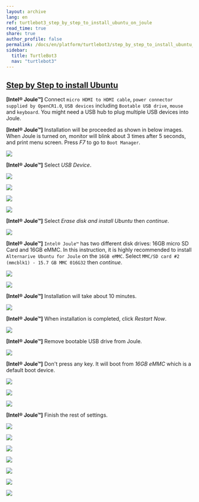 ```yaml
---
layout: archive
lang: en
ref: turtlebot3_step_by_step_to_install_ubuntu_on_joule
read_time: true
share: true
author_profile: false
permalink: /docs/en/platform/turtlebot3/step_by_step_to_install_ubuntu_on_joule/
sidebar:
  title: TurtleBot3
  nav: "turtlebot3"
---
```


<div style="counter-reset: h1 6"></div>
<div style="counter-reset: h2 2"></div>

## [Step by Step to install Ubuntu](#step-by-step-to-install-ubuntu)

**[Intel® Joule™]** Connect `micro HDMI to HDMI cable`, `power connector supplied by OpenCR1.0`, `USB devices` including `Bootable USB drive`, `mouse` and `keyboard`. You might need a USB hub to plug multiple USB devices into Joule.

**[Intel® Joule™]** Installation will be proceeded as shown in below images. When Joule is turned on, monitor will blink about 3 times after 5 seconds, and print menu screen. Press _F7_ to go to `Boot Manager`.

![](/assets/images/platform/turtlebot3/preparation/j1.jpg)

**[Intel® Joule™]** Select _USB Device_.

![](/assets/images/platform/turtlebot3/preparation/j2.jpg)

![](/assets/images/platform/turtlebot3/preparation/j3.jpg)

![](/assets/images/platform/turtlebot3/preparation/j4.jpg)

![](/assets/images/platform/turtlebot3/preparation/j5.jpg)

**[Intel® Joule™]** Select _Erase disk and install Ubuntu_ then _continue_.

![](/assets/images/platform/turtlebot3/preparation/j6.jpg)

**[Intel® Joule™]** `Intel® Joule™` has two different disk drives: 16GB micro SD Card and 16GB eMMC. In this instruction, it is highly recommended to install `Alternarive Ubuntu for Joule` on the `16GB eMMC`. Select `MMC/SD card #2 (mmcblk1) - 15.7 GB MMC 016G32` then _continue_.

![](/assets/images/platform/turtlebot3/preparation/j7.jpg)

![](/assets/images/platform/turtlebot3/preparation/j8.jpg)

**[Intel® Joule™]** Installation will take about 10 minutes.

![](/assets/images/platform/turtlebot3/preparation/j9.jpg)

**[Intel® Joule™]** When installation is completed, click _Restart Now_.

![](/assets/images/platform/turtlebot3/preparation/j10.jpg)

**[Intel® Joule™]** Remove bootable USB drive from Joule.

![](/assets/images/platform/turtlebot3/preparation/j11.jpg)

**[Intel® Joule™]** Don't press any key. It will boot from _16GB eMMC_ which is a default boot device.

![](/assets/images/platform/turtlebot3/preparation/j12.jpg)

![](/assets/images/platform/turtlebot3/preparation/j13.jpg)

![](/assets/images/platform/turtlebot3/preparation/j14.jpg)

**[Intel® Joule™]** Finish the rest of settings.

![](/assets/images/platform/turtlebot3/preparation/j15.jpg)

![](/assets/images/platform/turtlebot3/preparation/j16.jpg)

![](/assets/images/platform/turtlebot3/preparation/j17.jpg)

![](/assets/images/platform/turtlebot3/preparation/j18.jpg)

![](/assets/images/platform/turtlebot3/preparation/j19.jpg)

![](/assets/images/platform/turtlebot3/preparation/j20.jpg)

![](/assets/images/platform/turtlebot3/preparation/j21.jpg)
